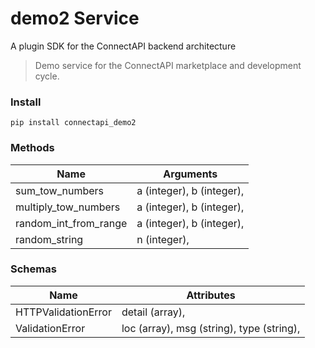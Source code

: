 # demo2 Service
A plugin SDK for the ConnectAPI backend architecture

> Demo service for the ConnectAPI marketplace and development cycle.


### Install
```
pip install connectapi_demo2
```


### Methods
| Name         | Arguments |
---|---
 sum_tow_numbers |  a (integer), b (integer),
 multiply_tow_numbers |  a (integer), b (integer),
 random_int_from_range |  a (integer), b (integer),
 random_string |  n (integer),



### Schemas
| Name  | Attributes |
---|---
HTTPValidationError |  detail (array), 
ValidationError |  loc (array),  msg (string),  type (string), 
